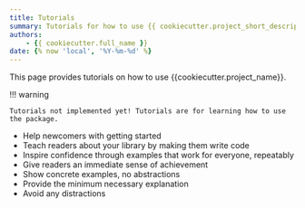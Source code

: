 ```yaml
---
title: Tutorials 
summary: Tutorials for how to use {{ cookiecutter.project_short_description }}.
authors:
    - {{ cookiecutter.full_name }} 
date: {% now 'local', '%Y-%m-%d' %}
---
```


This page provides tutorials on how to use {{cookiecutter.project_name}}.

!!! warning

    Tutorials not implemented yet! Tutorials are for learning how to use the package.

- Help newcomers with getting started
- Teach readers about your library by making them write code
- Inspire confidence through examples that work for everyone, repeatably
- Give readers an immediate sense of achievement
- Show concrete examples, no abstractions
- Provide the minimum necessary explanation
- Avoid any distractions
